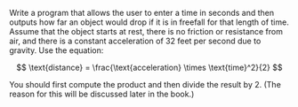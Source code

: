 Write a program that allows the user to enter a time in seconds and then outputs how far an object would drop if it is in freefall for that length of time. Assume that the object starts at rest, there is no friction or resistance from air, and there is a constant acceleration of 32 feet per second due to gravity. Use the equation:

$$
\text{distance} = \frac{\text{acceleration} \times \text{time}^2}{2}
$$

You should first compute the product and then divide the result by 2. (The reason for this will be discussed later in the book.)
